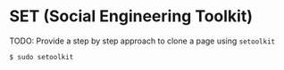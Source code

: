 # SET (Social Engineering Toolkit)

TODO: Provide a step by step approach to clone a page using `setoolkit`

`$ sudo setoolkit`